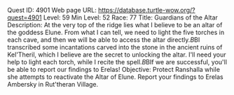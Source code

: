Quest ID: 4901
Web page URL: https://database.turtle-wow.org/?quest=4901
Level: 59
Min Level: 52
Race: 77
Title: Guardians of the Altar
Description: At the very top of the ridge lies what I believe to be an altar of the goddess Elune. From what I can tell, we need to light the five torches in each cave, and then we will be able to access the altar directly.$B$BI transcribed some incantations carved into the stone in the ancient ruins of Kel'Theril, which I believe are the secret to unlocking the altar. I'll need your help to light each torch, while I recite the spell.$B$BIf we are successful, you'll be able to report our findings to Erelas!
Objective: Protect Ranshalla while she attempts to reactivate the Altar of Elune. Report your findings to Erelas Ambersky in Rut'theran Village.
